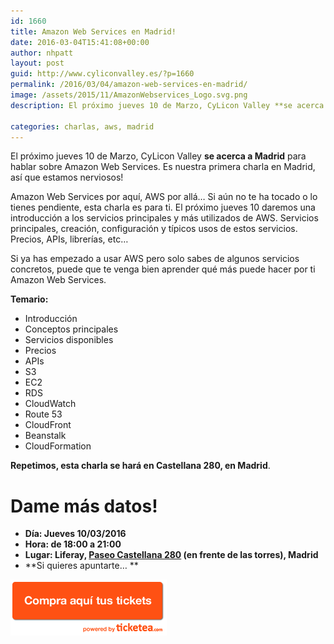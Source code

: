 ```yaml
---
id: 1660
title: Amazon Web Services en Madrid!
date: 2016-03-04T15:41:08+00:00
author: nhpatt
layout: post
guid: http://www.cyliconvalley.es/?p=1660
permalink: /2016/03/04/amazon-web-services-en-madrid/
image: /assets/2015/11/AmazonWebservices_Logo.svg.png
description: El próximo jueves 10 de Marzo, CyLicon Valley **se acerca a Madrid** para hablar sobre Amazon Web Services. Es nuestra primera charla en Madrid, así que estamos nerviosos!

categories: charlas, aws, madrid
---
```


El próximo jueves 10 de Marzo, CyLicon Valley **se acerca a Madrid** para hablar sobre Amazon Web Services. Es nuestra primera charla en Madrid, así que estamos nerviosos!

Amazon Web Services por aquí, AWS por allá&#8230; Si aún no te ha tocado o lo tienes pendiente, esta charla es para ti. El próximo jueves 10 daremos una introducción a los servicios principales y más utilizados de AWS. Servicios principales, creación, configuración y típicos usos de estos servicios. Precios, APIs, librerías, etc&#8230;

Si ya has empezado a usar AWS pero solo sabes de algunos servicios concretos, puede que te venga bien aprender qué más puede hacer por ti Amazon Web Services.

**Temario:**

  * Introducción
  * Conceptos principales
  * Servicios disponibles
  * Precios
  * APIs
  * S3
  * EC2
  * RDS
  * CloudWatch
  * Route 53
  * CloudFront
  * Beanstalk
  * CloudFormation

**Repetimos, esta charla se hará en Castellana 280, en Madrid**.

# Dame más datos!

  * **Día: Jueves 10/03/2016**
  * **Hora: de 18:00 a 21:00**
  * **Lugar: Liferay, [Paseo Castellana 280](https://goo.gl/maps/syRNG8JF6L62) (en frente de las torres), Madrid**
  * **Si quieres apuntarte… **

<a href="https://www.ticketea.com/entradas-charla-amazon-para-torpes-en-madrid/" target="_blank"><img class="aligncenter" title="Entradas" src="/assets/2014/04/buyhere1.png" alt="" width="250" height="90" /></a>